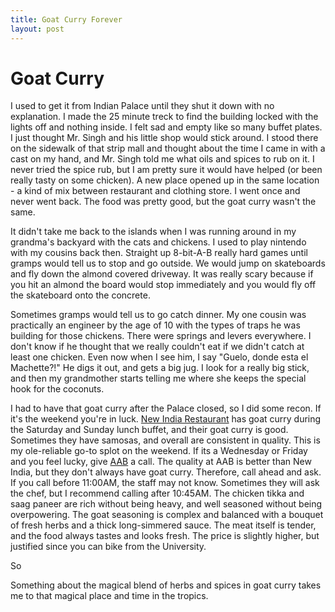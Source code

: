 ```yaml
---
title: Goat Curry Forever
layout: post
---
```

# Goat Curry

I used to get it from Indian Palace until they shut it down with no explanation. I made the 25 minute treck to find the building locked with the lights off and nothing inside. I felt sad and empty like so many buffet plates.  I just thought Mr. Singh and his little shop would stick around.  I stood there on the sidewalk of that strip mall and thought about the time I came in with a cast on my hand, and Mr. Singh told me what oils and spices to rub on it. I never tried the spice rub, but I am pretty sure it would have helped (or been really tasty on some chicken). A new place opened up in the same location - a kind of mix between restaurant and clothing store.  I went once and never went back. The food was pretty good, but the goat curry wasn't the same.

It didn't take me back to the islands when I was running around in my grandma's backyard with the cats and chickens. I used to play nintendo with my cousins back then.  Straight up 8-bit-A-B really hard games until gramps would tell us to stop and go outside. We would jump on skateboards and fly down the almond covered driveway.  It was really scary because if you hit an almond the board would stop immediately and you would fly off the skateboard onto the concrete. 

Sometimes gramps would tell us to go catch dinner. My one cousin was practically an engineer by the age of 10 with the types of traps he was building for those chickens. There were springs and levers everywhere. I don't know if he thought that we really couldn't eat if we didn't catch at least one chicken. Even now when I see him, I say "Guelo, donde esta el Machette?!"  He digs it out, and gets a big jug.  I look for a really big stick, and then my grandmother starts telling me where she keeps the special hook for the coconuts. 

I had to have that goat curry after the Palace closed, so I did some recon. If it's the weekend you're in luck. [New India Restaurant](http://www.newindiarestaurant.com/) has goat curry during the Saturday and Sunday lunch buffet, and their goat curry is good. Sometimes they have samosas, and overall are consistent in quality.  This is my ole-reliable go-to splot on the weekend.  If its a Wednesday or Friday and you feel lucky, give [AAB](http://www.aabindiarestaurants.com/) a call.  The quality at AAB is better than New India, but they don't always have goat curry. Therefore, call ahead and ask. If you call before 11:00AM, the staff may not know. Sometimes they will ask the chef, but I recommend calling after 10:45AM. The chicken tikka and saag paneer are rich without being heavy, and well seasoned without being overpowering.  The goat seasoning is complex and balanced with a bouquet of fresh herbs and a thick long-simmered sauce. The meat itself is tender, and the food always tastes and looks fresh. The price is slightly higher, but justified since you can bike from the University.

So

Something about the magical blend of herbs and spices in goat curry takes me to that magical place and time in the tropics. 


 







